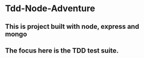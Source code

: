 # Tdd-Node-Adventure

## This is project built with node, express and mongo
## The focus here is the TDD test suite.
